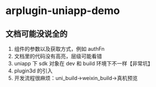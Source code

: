 # arplugin-uniapp-demo

## 文档可能没说全的

1. 组件的参数以及获取方式，例如 authFn
2. 文档里的代码没有高亮，层级可能看错
3. uniapp 下 sdk 对象在 dev 和 build 环境下不一样【非常坑】
4. plugin3d 的引入
5. 开发流程很麻烦：uni_build->weixin_build->真机预览
